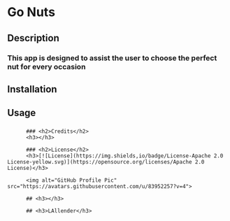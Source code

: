 
# <h1>Go Nuts</h1>

## <h2>Description</h2>
<h3>This app is designed to assist the user to choose the perfect nut for every occasion</h3>

### <h2>Installation</h2> 
<h3></h3>
          
### <h2>Usage</h2> 
<h3></h3>
          
          ### <h2>Credits</h2>
          <h3></h3>

          ### <h2>License</h2> 
          <h3>[![License](https://img.shields,io/badge/License-Apache 2.0 License-yellow.svg)](https://opensource.org/licenses/Apache 2.0 License)</h3>

          <img alt="GitHub Profile Pic" src="https://avatars.githubusercontent.com/u/83952257?v=4">

          ## <h3></h3>

          ## <h3>LAllender</h3>
